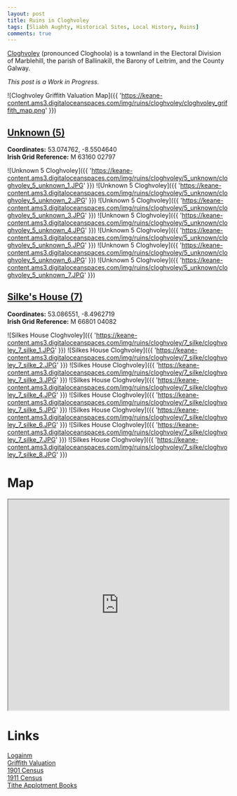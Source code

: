 ```yaml
---
layout: post
title: Ruins in Cloghvoley
tags: [Sliabh Aughty, Historical Sites, Local History, Ruins]
comments: true
---
```


[Cloghvoley](https://www.townlands.ie/galway/leitrim/ballynakill/marblehill/cloghvoley/) (pronounced Cloghoola) is a townland in the Electoral Division of Marblehill, the parish of Ballinakill, the Barony of Leitrim, and the County Galway.

*This post is a Work in Progress.*

![Cloghvoley Griffith Valuation Map]({{ 'https://keane-content.ams3.digitaloceanspaces.com/img/ruins/cloghvoley/cloghvoley_griffith_map.png' }})

## [Unknown (5)](#unknown-5)
**Coordinates:** 53.074762, -8.5504640  
**Irish Grid Reference:** M 63160 02797

![Unknown 5 Cloghvoley]({{ 'https://keane-content.ams3.digitaloceanspaces.com/img/ruins/cloghvoley/5_unknown/cloghvoley_5_unknown_1.JPG' }})
![Unknown 5 Cloghvoley]({{ 'https://keane-content.ams3.digitaloceanspaces.com/img/ruins/cloghvoley/5_unknown/cloghvoley_5_unknown_2.JPG' }})
![Unknown 5 Cloghvoley]({{ 'https://keane-content.ams3.digitaloceanspaces.com/img/ruins/cloghvoley/5_unknown/cloghvoley_5_unknown_3.JPG' }})
![Unknown 5 Cloghvoley]({{ 'https://keane-content.ams3.digitaloceanspaces.com/img/ruins/cloghvoley/5_unknown/cloghvoley_5_unknown_4.JPG' }})
![Unknown 5 Cloghvoley]({{ 'https://keane-content.ams3.digitaloceanspaces.com/img/ruins/cloghvoley/5_unknown/cloghvoley_5_unknown_5.JPG' }})
![Unknown 5 Cloghvoley]({{ 'https://keane-content.ams3.digitaloceanspaces.com/img/ruins/cloghvoley/5_unknown/cloghvoley_5_unknown_6.JPG' }})
![Unknown 5 Cloghvoley]({{ 'https://keane-content.ams3.digitaloceanspaces.com/img/ruins/cloghvoley/5_unknown/cloghvoley_5_unknown_7.JPG' }})

## [Silke's House (7)](#silkes-house-7)
**Coordinates:** 53.086551, -8.4962719  
**Irish Grid Reference:** M 66801 04082

![Silkes House Cloghvoley]({{ 'https://keane-content.ams3.digitaloceanspaces.com/img/ruins/cloghvoley/7_silke/cloghvoley_7_silke_1.JPG' }})
![Silkes House Cloghvoley]({{ 'https://keane-content.ams3.digitaloceanspaces.com/img/ruins/cloghvoley/7_silke/cloghvoley_7_silke_2.JPG' }})
![Silkes House Cloghvoley]({{ 'https://keane-content.ams3.digitaloceanspaces.com/img/ruins/cloghvoley/7_silke/cloghvoley_7_silke_3.JPG' }})
![Silkes House Cloghvoley]({{ 'https://keane-content.ams3.digitaloceanspaces.com/img/ruins/cloghvoley/7_silke/cloghvoley_7_silke_4.JPG' }})
![Silkes House Cloghvoley]({{ 'https://keane-content.ams3.digitaloceanspaces.com/img/ruins/cloghvoley/7_silke/cloghvoley_7_silke_5.JPG' }})
![Silkes House Cloghvoley]({{ 'https://keane-content.ams3.digitaloceanspaces.com/img/ruins/cloghvoley/7_silke/cloghvoley_7_silke_6.JPG' }})
![Silkes House Cloghvoley]({{ 'https://keane-content.ams3.digitaloceanspaces.com/img/ruins/cloghvoley/7_silke/cloghvoley_7_silke_7.JPG' }})
![Silkes House Cloghvoley]({{ 'https://keane-content.ams3.digitaloceanspaces.com/img/ruins/cloghvoley/7_silke/cloghvoley_7_silke_8.JPG' }})

# Map
<iframe src="https://www.google.com/maps/d/embed?mid=1SSGRLOdea2GDDO4JViaMvEbb2oHj4rM&ehbc=2E312F" width="100%" height="480"></iframe>

# Links
[Logainm](https://www.logainm.ie/ga/20184)  
[Griffith Valuation](https://www.askaboutireland.ie/griffith-valuation/index.xml?action=doNameSearch&PlaceID=551856&county=Galway&barony=Leitrim&parish=Ballynakill&townland=%3Cb%3ECloghvoley%3C/b%3E)  
[1901 Census](http://www.census.nationalarchives.ie/pages/1901/Galway/Marble_Hill/Cloghoola/)  
[1911 Census](http://www.census.nationalarchives.ie/pages/1911/Galway/Marblehill/Cloghvoley/)  
[Tithe Applotment Books](http://titheapplotmentbooks.nationalarchives.ie/search/tab/results.jsp?county=Galway&parish=Ballynakill&townland=Cloghoolia&search=Search)  